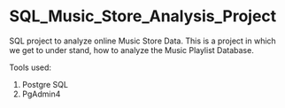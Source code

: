 # SQL_Music_Store_Analysis_Project

SQL project to analyze online Music Store Data.
This is a project in which we get to under stand, how to analyze the Music Playlist Database.

Tools used:
1. Postgre SQL
2. PgAdmin4
